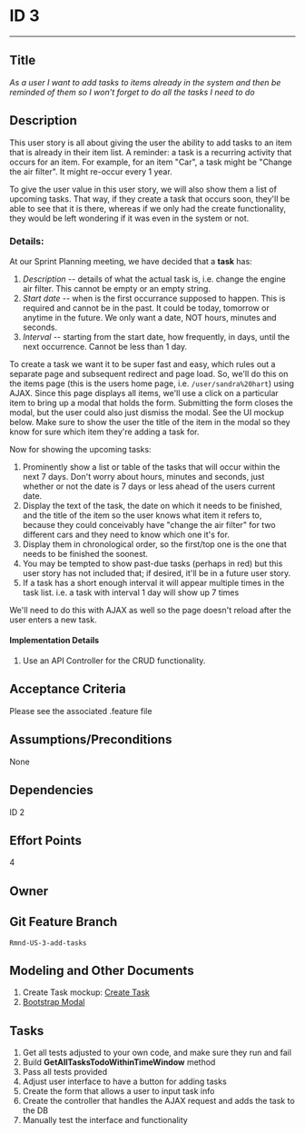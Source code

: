 # ID 3
<hr>

## Title

*As a user I want to add tasks to items already in the system and then be reminded of them so I won't forget to do all the tasks I need to do*

## Description

This user story is all about giving the user the ability to add tasks to an item that is already in their item list.  A reminder: a task is a recurring activity that occurs for an item.  For example, for an item "Car", a task might be "Change the air filter".  It might re-occur every 1 year.  

To give the user value in this user story, we will also show them a list of upcoming tasks.  That way, if they create a task that occurs soon, they'll be able to see that it is there, whereas if we only had the create functionality, they would be left wondering if it was even in the system or not.  

### Details:

At our Sprint Planning meeting, we have decided that a **task** has:

1. *Description* -- details of what the actual task is, i.e. change the engine air filter.  This cannot be empty or an empty string.
2. *Start date* -- when is the first occurrance supposed to happen.  This is required and cannot be in the past.  It could be today, tomorrow or anytime in the future.  We only want a date, NOT hours, minutes and seconds.
3. *Interval* -- starting from the start date, how frequently, in days, until the next occurrence.  Cannot be less than 1 day.

To create a task we want it to be super fast and easy, which rules out a separate page and subsequent redirect and page load.  So, we'll do this on the items page (this is the users home page, i.e. `/user/sandra%20hart`) using AJAX.  Since this page displays all items, we'll use a click on a particular item to bring up a modal that holds the form.  Submitting the form closes the modal, but the user could also just dismiss the modal.  See the UI mockup below.  Make sure to show the user the title of the item in the modal so they know for sure which item they're adding a task for.

Now for showing the upcoming tasks:

1. Prominently show a list or table of the tasks that will occur within the next 7 days.  Don't worry about hours, minutes and seconds, just whether or not the date is 7 days or less ahead of the users current date.
2. Display the text of the task, the date on which it needs to be finished, and the title of the item so the user knows what item it refers to, because they could conceivably have "change the air filter" for two different cars and they need to know which one it's for.
3. Display them in chronological order, so the first/top one is the one that needs to be finished the soonest.
4. You may be tempted to show past-due tasks (perhaps in red) but this user story has not included that; if desired, it'll be in a future user story. 
5. If a task has a short enough interval it will appear multiple times in the task list. i.e. a task with interval 1 day will show up 7 times

We'll need to do this with AJAX as well so the page doesn't reload after the user enters a new task.

#### Implementation Details

1. Use an API Controller for the CRUD functionality.

## Acceptance Criteria
Please see the associated .feature file

## Assumptions/Preconditions
None

## Dependencies
ID 2

## Effort Points
4

## Owner

## Git Feature Branch
`Rmnd-US-3-add-tasks`

## Modeling and Other Documents

1. Create Task mockup: [Create Task](CreateTask.png "Mockup of the Task creation modal")
2. [Bootstrap Modal](https://getbootstrap.com/docs/5.2/components/modal/)

## Tasks
1. Get all tests adjusted to your own code, and make sure they run and fail
2. Build **GetAllTasksTodoWithinTimeWindow** method
3. Pass all tests provided
4. Adjust user interface to have a button for adding tasks
5. Create the form that allows a user to input task info
6. Create the controller that handles the AJAX request and adds the task to the DB
7. Manually test the interface and functionality